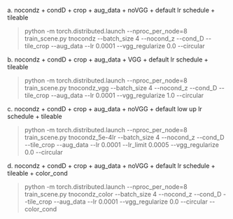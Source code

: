 
a. nocondz + condD + crop + aug_data + noVGG + default lr schedule + tileable

>python -m torch.distributed.launch --nproc_per_node=8 train_scene.py tnocondz --batch_size 4 --nocond_z --cond_D --tile_crop --aug_data --lr 0.0001 --vgg_regularize 0.0 --circular

b. nocondz + condD + crop + aug_data + VGG + default lr schedule + tileable

>python -m torch.distributed.launch --nproc_per_node=8 train_scene.py tnocondz_vgg --batch_size 4 --nocond_z --cond_D --tile_crop --aug_data --lr 0.0001 --vgg_regularize 1.0 --circular

c. nocondz + condD + crop + aug_data + noVGG + default low up lr schedule + tileable

>python -m torch.distributed.launch --nproc_per_node=8 train_scene.py tnocondz_5e-4lr --batch_size 4 --nocond_z --cond_D --tile_crop --aug_data --lr 0.0001 --lr_limit 0.0005 --vgg_regularize 0.0 --circular

d. nocondz + condD + crop + aug_data + noVGG + default lr schedule + tileable + color_cond

>python -m torch.distributed.launch --nproc_per_node=8 train_scene.py tnocondz_color --batch_size 4 --nocond_z --cond_D --tile_crop --aug_data --lr 0.0001 --vgg_regularize 0.0 --circular --color_cond

